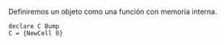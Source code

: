 Definiremos un objeto como una función con memoria interna.

```Oz
declare C Bump
C = {NewCell 0}
```